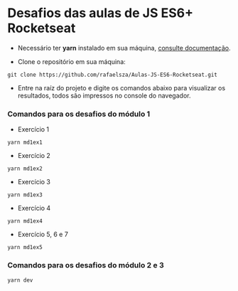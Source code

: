 # Desafios das aulas de JS ES6+ Rocketseat

* Necessário ter <b>yarn</b> instalado em sua máquina, <a href="https://yarnpkg.com/getting-started/install">consulte documentação</a>.<br/>


* Clone o repositório em sua máquina:
```
git clone https://github.com/rafaelsza/Aulas-JS-ES6-Rocketseat.git
```
* Entre na raíz do projeto e digite os comandos abaixo para visualizar os resultados, todos são impressos no console do navegador.

<h3> Comandos para os desafios do módulo 1 </h3>

* Exercício 1
```
yarn md1ex1
```

* Exercício 2
```
yarn md1ex2
```

* Exercício 3
```
yarn md1ex3
```

* Exercício 4
```
yarn md1ex4
```

* Exercício 5, 6 e 7
```
yarn md1ex5
```

<h3> Comandos para os desafios do módulo 2 e 3 </h3>

```
yarn dev
```
